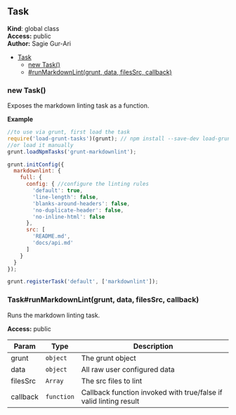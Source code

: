 <a name="Task"></a>

## Task
**Kind**: global class  
**Access:** public  
**Author:** Sagie Gur-Ari  

* [Task](#Task)
    * [new Task()](#new_Task_new)
    * [#runMarkdownLint(grunt, data, filesSrc, callback)](#Task+runMarkdownLint)

<a name="new_Task_new"></a>

### new Task()
Exposes the markdown linting task as a function.

**Example**  
````js
//to use via grunt, first load the task
require('load-grunt-tasks')(grunt); // npm install --save-dev load-grunt-tasks
//or load it manually
grunt.loadNpmTasks('grunt-markdownlint');

grunt.initConfig({
  markdownlint: {
    full: {
      config: { //configure the linting rules
        'default': true,
        'line-length': false,
        'blanks-around-headers': false,
        'no-duplicate-header': false,
        'no-inline-html': false
      },
      src: [
        'README.md',
        'docs/api.md'
      ]
    }
  }
});

grunt.registerTask('default', ['markdownlint']);
````
<a name="Task+runMarkdownLint"></a>

### Task#runMarkdownLint(grunt, data, filesSrc, callback)
Runs the markdown linting task.

**Access:** public  

| Param | Type | Description |
| --- | --- | --- |
| grunt | <code>object</code> | The grunt object |
| data | <code>object</code> | All raw user configured data |
| filesSrc | <code>Array</code> | The src files to lint |
| callback | <code>function</code> | Callback function invoked with true/false if valid linting result |

